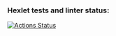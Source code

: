 ### Hexlet tests and linter status:
[![Actions Status](https://github.com/HerrIves/java-project-lvl1/workflows/hexlet-check/badge.svg)](https://github.com/HerrIves/java-project-lvl1/actions)